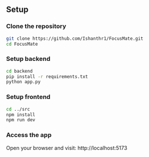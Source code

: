 ## Setup

### Clone the repository
```bash
git clone https://github.com/Ishanthr1/FocusMate.git
cd FocusMate
```

### Setup backend
```bash
cd backend
pip install -r requirements.txt    
python app.py
```

### Setup frontend
```bash
cd ../src
npm install
npm run dev
```

### Access the app
Open your browser and visit:
http://localhost:5173
